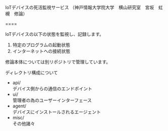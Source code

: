 IoTデバイスの死活監視サービス
（神戸情報大学院大学　横山研究室　宮坂　虹槻　修論）

====

IoTデバイスの以下の状態を監視し、記録します。  
1. 特定のプログラムの起動状態  
2. インターネットへの接続状態  
  
  
修論本体については別リポジトリで管理しています。  
  
  
ディレクトリ構成について  
* api/  
	デバイス側からの通信のエンドポイント  
* ui/  
	管理者の為のユーザーインターフェース  
* agent/  
	デバイスにインストールされるエージェント  
* misc/  
	その他諸々  



